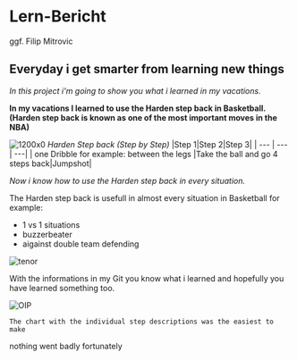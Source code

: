 # Lern-Bericht
ggf. Filip Mitrovic
## Everyday i get smarter from learning new things

*In this project i'm going to show you what i learned in my vacations.*

**In my vacations I learned to use the Harden step back in Basketball.(Harden step back is known as one of the most important moves in the NBA)**


![1200x0](https://user-images.githubusercontent.com/110892641/184816994-e9ffa0dd-bae6-4dc7-9f59-d4a478b62f03.jpg)
*Harden Step back (Step by Step)*
|Step 1|Step 2|Step 3|
| --- | --- | ---|
| one Dribble for example: between the legs |Take the ball and go 4 steps back|Jumpshot|

*Now i know how to use the Harden step back in every situation.*

The Harden step back is usefull in almost every situation in Basketball for example: 
* 1 vs 1 situations
* buzzerbeater
* aigainst double team defending


![tenor](https://user-images.githubusercontent.com/110892641/184822537-7ff699c0-0f2d-4d58-a314-74ba9005fa57.gif)


With the informations in my Git you know what i learned and hopefully you have learned something too.

![OIP](https://user-images.githubusercontent.com/110892641/184823447-90c2c525-fb40-4ad5-8fb0-c36ae56e4015.jpg)

`The chart with the individual step descriptions was the easiest to make`

nothing went badly fortunately

